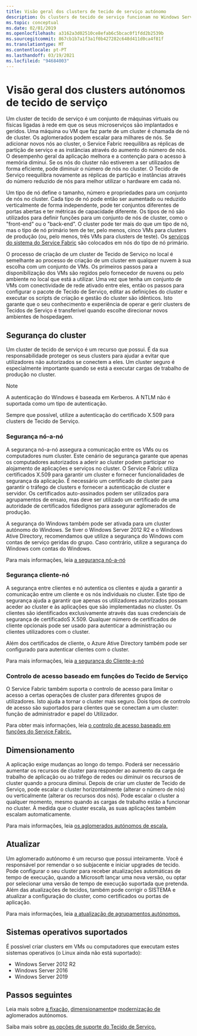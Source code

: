 ```yaml
---
title: Visão geral dos clusters de tecido de serviço autónomo
description: Os clusters de tecido de serviço funcionam no Windows Server e linux, o que significa que poderá implementar e hospedar aplicações de Tecido de Serviço em qualquer lugar que possa executar o Windows Server ou o Linux.
ms.topic: conceptual
ms.date: 02/01/2019
ms.openlocfilehash: a3162a3d02510ce8efab6c5bcac0f1fdd2b2539b
ms.sourcegitcommit: 867cb1b7a1f3a1f0b427282c648d411d0ca4f81f
ms.translationtype: MT
ms.contentlocale: pt-PT
ms.lasthandoff: 03/19/2021
ms.locfileid: "94684003"
---
```

# <a name="overview-of-service-fabric-standalone-clusters"></a>Visão geral dos clusters autónomos de tecido de serviço

Um cluster de tecido de serviço é um conjunto de máquinas virtuais ou físicas ligadas à rede em que os seus microserviços são implantados e geridos. Uma máquina ou VM que faz parte de um cluster é chamada de nó de cluster. Os aglomerados podem escalar para milhares de nós. Se adicionar novos nós ao cluster, o Service Fabric reequilibra as réplicas de partição de serviço e as instâncias através do aumento do número de nós. O desempenho geral da aplicação melhora e a contenção para o acesso à memória diminui. Se os nós do cluster não estiverem a ser utilizados de forma eficiente, pode diminuir o número de nós no cluster. O Tecido de Serviço reequilibra novamente as réplicas de partição e instâncias através do número reduzido de nós para melhor utilizar o hardware em cada nó.

Um tipo de nó define o tamanho, número e propriedades para um conjunto de nós no cluster. Cada tipo de nó pode então ser aumentado ou reduzido verticalmente de forma independente, pode ter conjuntos diferentes de portas abertas e ter métricas de capacidade diferente. Os tipos de nó são utilizados para definir funções para um conjunto de nós de cluster, como o "front-end" ou o "back-end". O cluster pode ter mais do que um tipo de nó, mas o tipo de nó primário tem de ter, pelo menos, cinco VMs para clusters de produção (ou, pelo menos, três VMs para clusters de teste). Os [serviços do sistema do Service Fabric](service-fabric-technical-overview.md#system-services) são colocados em nós do tipo de nó primário.

O processo de criação de um cluster de Tecido de Serviço no local é semelhante ao processo de criação de um cluster em qualquer nuvem à sua escolha com um conjunto de VMs. Os primeiros passos para a disponibilização dos VMs são regidos pelo fornecedor de nuvens ou pelo ambiente no local que está a utilizar. Uma vez que tenha um conjunto de VMs com conectividade de rede ativado entre eles, então os passos para configurar o pacote de Tecido de Serviço, editar as definições do cluster e executar os scripts de criação e gestão do cluster são idênticos. Isto garante que o seu conhecimento e experiência de operar e gerir clusters de Tecidos de Serviço é transferível quando escolhe direcionar novos ambientes de hospedagem.

## <a name="cluster-security"></a>Segurança do cluster

Um cluster de tecido de serviço é um recurso que possui.  É da sua responsabilidade proteger os seus clusters para ajudar a evitar que utilizadores não autorizados se conectem a eles. Um cluster seguro é especialmente importante quando se está a executar cargas de trabalho de produção no cluster.

> [!NOTE]
> A autenticação do Windows é baseada em Kerberos. A NTLM não é suportada como um tipo de autenticação.
>
> Sempre que possível, utilize a autenticação do certificado X.509 para clusters de Tecido de Serviço.

### <a name="node-to-node-security"></a>Segurança nó-a-nó

A segurança nó-a-nó assegura a comunicação entre os VMs ou os computadores num cluster. Este cenário de segurança garante que apenas os computadores autorizados a aderir ao cluster podem participar no alojamento de aplicações e serviços no cluster. O Service Fabric utiliza certificados X.509 para garantir um cluster e fornecer funcionalidades de segurança da aplicação.  É necessário um certificado de cluster para garantir o tráfego de clusters e fornecer a autenticação de cluster e servidor.  Os certificados auto-assinados podem ser utilizados para agrupamentos de ensaio, mas deve ser utilizado um certificado de uma autoridade de certificados fidedignos para assegurar aglomerados de produção.

A segurança do Windows também pode ser ativada para um cluster autónomo do Windows. Se tiver o Windows Server 2012 R2 e o Windows Ative Directory, recomendamos que utilize a segurança do Windows com contas de serviço geridas do grupo. Caso contrário, utilize a segurança do Windows com contas do Windows.

Para mais informações, leia [a segurança nó-a-nó](service-fabric-cluster-security.md#node-to-node-security)

### <a name="client-to-node-security"></a>Segurança cliente-nó

A segurança entre clientes e nó autentica os clientes e ajuda a garantir a comunicação entre um cliente e os nós individuais no cluster. Este tipo de segurança ajuda a garantir que apenas os utilizadores autorizados possam aceder ao cluster e às aplicações que são implementadas no cluster. Os clientes são identificados exclusivamente através das suas credenciais de segurança de certificadoS X.509. Qualquer número de certificados de cliente opcionais pode ser usado para autenticar a administração ou clientes utilizadores com o cluster.

Além dos certificados de cliente, o Azure Ative Directory também pode ser configurado para autenticar clientes com o cluster.

Para mais informações, leia [a segurança do Cliente-a-nó](service-fabric-cluster-security.md#client-to-node-security)

### <a name="service-fabric-role-based-access-control"></a>Controlo de acesso baseado em funções do Tecido de Serviço
O Service Fabric também suporta o controlo de acesso para limitar o acesso a certas operações de cluster para diferentes grupos de utilizadores. Isto ajuda a tornar o cluster mais seguro. Dois tipos de controlo de acesso são suportados para clientes que se conectam a um cluster: função de administrador e papel do Utilizador.  

Para obter mais informações, leia [o controlo de acesso baseado em funções do Service Fabric.](service-fabric-cluster-security.md#service-fabric-role-based-access-control)

## <a name="scaling"></a>Dimensionamento

A aplicação exige mudanças ao longo do tempo. Poderá ser necessário aumentar os recursos de cluster para responder ao aumento da carga de trabalho de aplicação ou ao tráfego de redes ou diminuir os recursos de cluster quando a procura diminui. Depois de criar um cluster de Tecido de Serviço, pode escalar o cluster horizontalmente (alterar o número de nós) ou verticalmente (alterar os recursos dos nós). Pode escalar o cluster a qualquer momento, mesmo quando as cargas de trabalho estão a funcionar no cluster. À medida que o cluster escala, as suas aplicações também escalam automaticamente.

Para mais informações, leia [os aglomerados autónomos de escala.](service-fabric-cluster-scaling-standalone.md)

## <a name="upgrading"></a>Atualizar

Um aglomerado autónomo é um recurso que possui inteiramente. Você é responsável por remendar o so subjacente e iniciar upgrades de tecido. Pode configurar o seu cluster para receber atualizações automáticas de tempo de execução, quando a Microsoft lançar uma nova versão, ou optar por selecionar uma versão de tempo de execução suportada que pretenda. Além das atualizações de tecidos, também pode corrigir o SISTEMA e atualizar a configuração do cluster, como certificados ou portas de aplicação. 

Para mais informações, leia [a atualização de agrupamentos autónomos.](service-fabric-cluster-upgrade-standalone.md)

## <a name="supported-operating-systems"></a>Sistemas operativos suportados

É possível criar clusters em VMs ou computadores que executam estes sistemas operativos (o Linux ainda não está suportado):

* Windows Server 2012 R2
* Windows Server 2016 
* Windows Server 2019

## <a name="next-steps"></a>Passos seguintes

Leia mais sobre [a fixação,](service-fabric-cluster-security.md) [dimensionamento](service-fabric-cluster-scaling-standalone.md)e [modernização de](service-fabric-cluster-upgrade-standalone.md) aglomerados autónomos.

Saiba mais sobre [as opções de suporte do Tecido de Serviço.](service-fabric-support.md)
